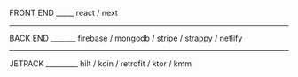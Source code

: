 FRONT END _____ react / next

---

BACK END _______ firebase / mongodb / stripe / strappy / netlify

---

JETPACK _________ hilt / koin / retrofit / ktor / kmm



